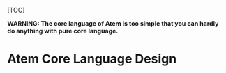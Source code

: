 [TOC]

**WARNING: The core language of Atem is too simple that you can hardly do anything with pure core language.**

# Atem Core Language Design

